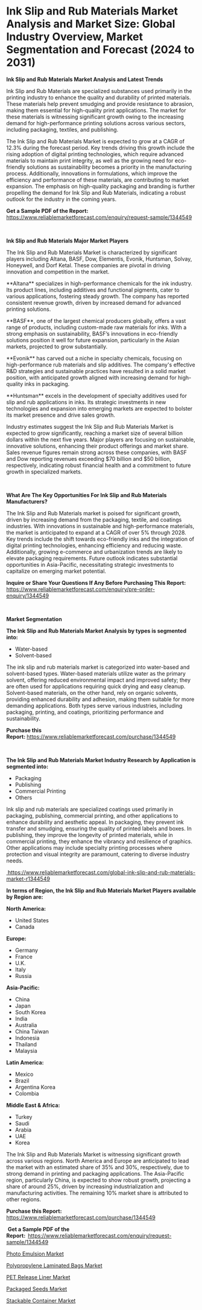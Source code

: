 <p><h1>Ink Slip and Rub Materials Market Analysis and Market Size: Global Industry Overview, Market Segmentation and Forecast (2024 to 2031)</h1></p><p><strong>Ink Slip and Rub Materials Market Analysis and Latest Trends</strong></p>
<p><p>Ink Slip and Rub Materials are specialized substances used primarily in the printing industry to enhance the quality and durability of printed materials. These materials help prevent smudging and provide resistance to abrasion, making them essential for high-quality print applications. The market for these materials is witnessing significant growth owing to the increasing demand for high-performance printing solutions across various sectors, including packaging, textiles, and publishing. </p><p>The Ink Slip and Rub Materials Market is expected to grow at a CAGR of 12.3% during the forecast period. Key trends driving this growth include the rising adoption of digital printing technologies, which require advanced materials to maintain print integrity, as well as the growing need for eco-friendly solutions as sustainability becomes a priority in the manufacturing process. Additionally, innovations in formulations, which improve the efficiency and performance of these materials, are contributing to market expansion. The emphasis on high-quality packaging and branding is further propelling the demand for Ink Slip and Rub Materials, indicating a robust outlook for the industry in the coming years.</p></p>
<p><strong>Get a Sample PDF of the Report:&nbsp;</strong> <a href="https://www.reliablemarketforecast.com/enquiry/request-sample/1344549?utm_campaign=1870&utm_medium=2&utm_source=Github&utm_content=ia&utm_term=11122024&utm_id=ink-slip-and-rub-materials">https://www.reliablemarketforecast.com/enquiry/request-sample/1344549</a></p>
<p>&nbsp;</p>
<p><strong>Ink Slip and Rub Materials Major Market Players</strong></p>
<p><p>The Ink Slip and Rub Materials Market is characterized by significant players including Altana, BASF, Dow, Elementis, Evonik, Huntsman, Solvay, Honeywell, and Dorf Ketal. These companies are pivotal in driving innovation and competition in the market.</p><p>**Altana** specializes in high-performance chemicals for the ink industry. Its product lines, including additives and functional pigments, cater to various applications, fostering steady growth. The company has reported consistent revenue growth, driven by increased demand for advanced printing solutions.</p><p>**BASF**, one of the largest chemical producers globally, offers a vast range of products, including custom-made raw materials for inks. With a strong emphasis on sustainability, BASF’s innovations in eco-friendly solutions position it well for future expansion, particularly in the Asian markets, projected to grow substantially.</p><p>**Evonik** has carved out a niche in specialty chemicals, focusing on high-performance rub materials and slip additives. The company's effective R&D strategies and sustainable practices have resulted in a solid market position, with anticipated growth aligned with increasing demand for high-quality inks in packaging.</p><p>**Huntsman** excels in the development of specialty additives used for slip and rub applications in inks. Its strategic investments in new technologies and expansion into emerging markets are expected to bolster its market presence and drive sales growth.</p><p>Industry estimates suggest the Ink Slip and Rub Materials Market is expected to grow significantly, reaching a market size of several billion dollars within the next five years. Major players are focusing on sustainable, innovative solutions, enhancing their product offerings and market share. Sales revenue figures remain strong across these companies, with BASF and Dow reporting revenues exceeding $70 billion and $50 billion, respectively, indicating robust financial health and a commitment to future growth in specialized markets.</p></p>
<p>&nbsp;</p>
<p><strong>What Are The Key Opportunities For Ink Slip and Rub Materials Manufacturers?</strong></p>
<p><p>The Ink Slip and Rub Materials market is poised for significant growth, driven by increasing demand from the packaging, textile, and coatings industries. With innovations in sustainable and high-performance materials, the market is anticipated to expand at a CAGR of over 5% through 2028. Key trends include the shift towards eco-friendly inks and the integration of digital printing technologies, enhancing efficiency and reducing waste. Additionally, growing e-commerce and urbanization trends are likely to elevate packaging requirements. Future outlook indicates substantial opportunities in Asia-Pacific, necessitating strategic investments to capitalize on emerging market potential.</p></p>
<p><strong>Inquire or Share Your Questions If Any Before Purchasing This Report:</strong> <a href="https://www.reliablemarketforecast.com/enquiry/pre-order-enquiry/1344549?utm_campaign=1870&utm_medium=2&utm_source=Github&utm_content=ia&utm_term=11122024&utm_id=ink-slip-and-rub-materials">https://www.reliablemarketforecast.com/enquiry/pre-order-enquiry/1344549</a></p>
<p>&nbsp;</p>
<p><strong>Market Segmentation</strong></p>
<p><strong>The Ink Slip and Rub Materials Market Analysis by types is segmented into:</strong></p>
<p><ul><li>Water-based</li><li>Solvent-based</li></ul></p>
<p><p>The ink slip and rub materials market is categorized into water-based and solvent-based types. Water-based materials utilize water as the primary solvent, offering reduced environmental impact and improved safety; they are often used for applications requiring quick drying and easy cleanup. Solvent-based materials, on the other hand, rely on organic solvents, providing enhanced durability and adhesion, making them suitable for more demanding applications. Both types serve various industries, including packaging, printing, and coatings, prioritizing performance and sustainability.</p></p>
<p><strong>Purchase this Report:&nbsp;</strong><a href="https://www.reliablemarketforecast.com/purchase/1344549?utm_campaign=1870&utm_medium=2&utm_source=Github&utm_content=ia&utm_term=11122024&utm_id=ink-slip-and-rub-materials">https://www.reliablemarketforecast.com/purchase/1344549</a></p>
<p>&nbsp;</p>
<p><strong>The Ink Slip and Rub Materials Market Industry Research by Application is segmented into:</strong></p>
<p><ul><li>Packaging</li><li>Publishing</li><li>Commercial Printing</li><li>Others</li></ul></p>
<p><p>Ink slip and rub materials are specialized coatings used primarily in packaging, publishing, commercial printing, and other applications to enhance durability and aesthetic appeal. In packaging, they prevent ink transfer and smudging, ensuring the quality of printed labels and boxes. In publishing, they improve the longevity of printed materials, while in commercial printing, they enhance the vibrancy and resilience of graphics. Other applications may include specialty printing processes where protection and visual integrity are paramount, catering to diverse industry needs.</p></p>
<p><a href="https://www.reliablemarketforecast.com/global-ink-slip-and-rub-materials-market-r1344549?utm_campaign=1870&utm_medium=2&utm_source=Github&utm_content=ia&utm_term=11122024&utm_id=ink-slip-and-rub-materials">&nbsp;https://www.reliablemarketforecast.com/global-ink-slip-and-rub-materials-market-r1344549</a></p>
<p><strong>In terms of Region, the Ink Slip and Rub Materials Market Players available by Region are:</strong></p>
<p>
    <p> <strong> North America: </strong>
        <ul>
            <li>United States</li>
            <li>Canada</li>
        </ul>
        </p> 
    <p> <strong> Europe: </strong>
        <ul>
            <li>Germany</li>
            <li>France</li>
            <li>U.K.</li>
            <li>Italy</li>
            <li>Russia</li>
        </ul>
        </p> 
    <p> <strong> Asia-Pacific: </strong>
        <ul>
            <li>China</li>
            <li>Japan</li>
            <li>South Korea</li>
            <li>India</li>
            <li>Australia</li>
            <li>China Taiwan</li>
            <li>Indonesia</li>
            <li>Thailand</li>
            <li>Malaysia</li>
        </ul>
        </p> 
    <p> <strong> Latin America: </strong>
        <ul>
            <li>Mexico</li>
            <li>Brazil</li>
            <li>Argentina Korea</li>
            <li>Colombia</li>
        </ul>
        </p> 
    <p> <strong> Middle East & Africa: </strong>
        <ul>
            <li>Turkey</li>
            <li>Saudi</li>
            <li>Arabia</li>
            <li>UAE</li>
            <li>Korea</li>
        </ul>
    </p>
    </p>
<p><p>The Ink Slip and Rub Materials Market is witnessing significant growth across various regions. North America and Europe are anticipated to lead the market with an estimated share of 35% and 30%, respectively, due to strong demand in printing and packaging applications. The Asia-Pacific region, particularly China, is expected to show robust growth, projecting a share of around 25%, driven by increasing industrialization and manufacturing activities. The remaining 10% market share is attributed to other regions.</p></p>
<p><strong>Purchase this Report: </strong><a href="https://www.reliablemarketforecast.com/purchase/1344549?utm_campaign=1870&utm_medium=2&utm_source=Github&utm_content=ia&utm_term=11122024&utm_id=ink-slip-and-rub-materials">https://www.reliablemarketforecast.com/purchase/1344549</a></p>
<p>&nbsp;<strong>Get a Sample PDF of the Report:&nbsp;&nbsp;</strong><a href="https://www.reliablemarketforecast.com/enquiry/request-sample/1344549?utm_campaign=1870&utm_medium=2&utm_source=Github&utm_content=ia&utm_term=11122024&utm_id=ink-slip-and-rub-materials">https://www.reliablemarketforecast.com/enquiry/request-sample/1344549</a></p>
<p><strong></strong></p>
<p><p><a href="https://www.linkedin.com/pulse/key-insights-forecast-photo-emulsion-market-2024-2031-expected-3e4se?utm_campaign=1870&utm_medium=2&utm_source=Github&utm_content=ia&utm_term=11122024&utm_id=ink-slip-and-rub-materials">Photo Emulsion Market</a></p><p><a href="https://www.linkedin.com/pulse/market-size-growth-projections-polypropylene-laminated-bags-ifdfe?utm_campaign=1870&utm_medium=2&utm_source=Github&utm_content=ia&utm_term=11122024&utm_id=ink-slip-and-rub-materials">Polypropylene Laminated Bags Market</a></p><p><a href="https://www.linkedin.com/pulse/market-dynamics-pet-release-liner-115-growth-from-2024-wdpde?utm_campaign=1870&utm_medium=2&utm_source=Github&utm_content=ia&utm_term=11122024&utm_id=ink-slip-and-rub-materials">PET Release Liner Market</a></p><p><a href="https://www.linkedin.com/pulse/market-revenue-forecast-packaged-seeds-industry-cagr-42-eqjoe?utm_campaign=1870&utm_medium=2&utm_source=Github&utm_content=ia&utm_term=11122024&utm_id=ink-slip-and-rub-materials">Packaged Seeds Market</a></p><p><a href="https://www.linkedin.com/pulse/impact-change-trends-global-stackable-container-market-surpassed-jorsf?utm_campaign=1870&utm_medium=2&utm_source=Github&utm_content=ia&utm_term=11122024&utm_id=ink-slip-and-rub-materials">Stackable Container Market</a></p></p>